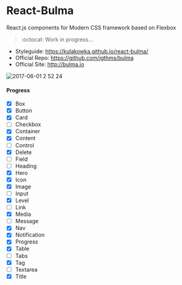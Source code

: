 # React-Bulma

React.js components for Modern CSS framework based on Flexbox

> :octocat: Work in progress...

- Styleguide: https://kulakowka.github.io/react-bulma/
- Official Repo: https://github.com/jgthms/bulma
- Official Site: http://bulma.io

![2017-06-01 2 52 24](https://cloud.githubusercontent.com/assets/557190/26658839/5da1e0f8-4675-11e7-8c24-3cf7c9a92275.png)

#### Progress

- [x] Box
- [x] Button
- [x] Card
- [ ] Checkbox
- [x] Container
- [x] Content
- [ ] Control
- [x] Delete
- [ ] Field
- [ ] Heading
- [x] Hero
- [x] Icon
- [x] Image
- [ ] Input
- [x] Level
- [ ] Link
- [x] Media
- [ ] Message
- [x] Nav
- [x] Notification
- [x] Progress
- [x] Table
- [ ] Tabs
- [x] Tag
- [ ] Textarea
- [x] Title
